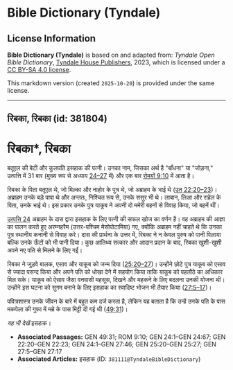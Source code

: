 # Bible Dictionary (Tyndale)

## License Information

**Bible Dictionary (Tyndale)** is based on and adapted from: _Tyndale Open Bible Dictionary_, [Tyndale House Publishers](https://tyndaleopenresources.com/), 2023, which is licensed under a [CC BY-SA 4.0 license](https://creativecommons.org/licenses/by-sa/4.0/legalcode.en).

This markdown version (created `2025-10-20`) is provided under the same license.



--------------------------------

## रिबका, रिबका (id: 381804)

रिबका\*, रिबका
==============

बतूएल की बेटी और कुलपति इसहाक की पत्नी। उनका नाम, जिसका अर्थ है "बाँधना" या "जोड़ना," उत्पत्ति में 31 बार (मुख्य रूप से अध्याय [24–27](https://ref.ly/Gen24:1-Gen27:46) में) और एक बार [रोमयों 9:10](https://ref.ly/Rom9:10) में आता है।

रिबका के पिता बतूएल थे, जो मिल्का और नाहोर के पुत्र थे, जो अब्राहम के भाई थे ([उत् 22:20–23](https://ref.ly/Gen22:20-Gen22:23))। अब्राहम उनके बड़े पापा थे और अन्ततः, निश्चित रूप से, उनके ससुर भी थे। लाबान, लिआ और राहेल के पिता, उनके भाई थे। इस प्रकार उनके पुत्र याकूब ने अपनी दो ममेरी बहनों से विवाह किया, जो बहनें थीं।

[उत्पत्ति 24](https://ref.ly/Gen24:1-Gen24:67) अब्राहम के दास द्वारा इसहाक के लिए पत्नी की सफल खोज का वर्णन है। वह अब्राहम की आज्ञा का पालन करते हुए अरम्नहरैम (उत्तर\-पश्चिम मेसोपोटामिया) गए, क्योंकि अब्राहम नहीं चाहते थे कि उनका पुत्र स्थानीय कनानी से विवाह करे। दास की प्रार्थना के उत्तर में, रिबका ने न केवल पुरुष को पानी पिलाया बल्कि उनके ऊँटों को भी पानी दिया। कुछ आतिथ्य सत्कार और आदान प्रदान के बाद, रिबका खुशी\-खुशी अपने नए पति से मिलने के लिए गईं।

रिबका ने जुड़वे बालक, एसाव और याकूब को जन्म दिया ([25:20–27](https://ref.ly/Gen25:20-Gen25:27))। उन्होंने छोटे पुत्र याकूब को एसाव से ज्यादा पसन्द किया और अपने पति को धोखा देने में सहयोग किया ताकि याकूब को पहलौठे का अधिकार मिल सके। याकूब को ऐसाव जैसा वनवासी महसूस, दिखने और महकने के लिए बदलना उनकी योजना थी। उन्होंने इस घटना को सुगम बनाने के लिए इसहाक का स्वादिष्ट भोजन भी तैयार किया ([27:5–17](https://ref.ly/Gen27:5-Gen27:17))।

पवित्रशास्त्र उनके जीवन के बारे में बहुत कम दर्ज करता है, लेकिन यह बताता है कि उन्हें उनके पति के पास मकपेला की गुफा में मम्रे के पास मिट्टी दी गई थी ([49:31](https://ref.ly/Gen49:31))।

*यह भी देखें* इसहाक।

* **Associated Passages:** GEN 49:31; ROM 9:10; GEN 24:1–GEN 24:67; GEN 22:20–GEN 22:23; GEN 24:1–GEN 27:46; GEN 25:20–GEN 25:27; GEN 27:5–GEN 27:17
* **Associated Articles:** इसहाक (ID: `381111@TyndaleBibleDictionary`)

